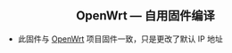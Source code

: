 <div align="center">
<h2>OpenWrt — 自用固件编译</h2>
</div>

- 此固件与 [OpenWrt](https://github.com/haiibo/OpenWrt) 项目固件一致，只是更改了默认 IP 地址